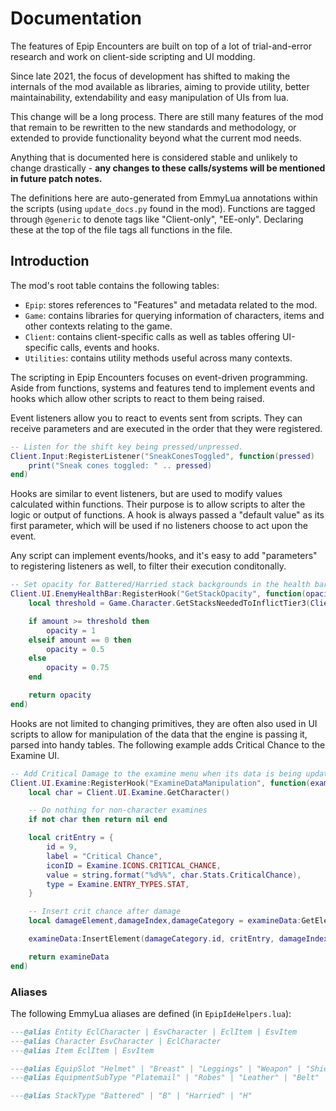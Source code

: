 # Documentation

The features of Epip Encounters are built on top of a lot of trial-and-error research and work on client-side scripting and UI modding.

Since late 2021, the focus of development has shifted to making the internals of the mod available as libraries, aiming to provide utility, better maintainability, extendability and easy manipulation of UIs from lua.

This change will be a long process. There are still many features of the mod that remain to be rewritten to the new standards and methodology, or extended to provide functionality beyond what the current mod needs.

Anything that is documented here is considered stable and unlikely to change drastically - **any changes to these calls/systems will be mentioned in future patch notes.**

The definitions here are auto-generated from EmmyLua annotations within the scripts (using `update_docs.py` found in the mod). Functions are tagged through `@generic` to denote tags like "Client-only", "EE-only". Declaring these at the top of the file tags all functions in the file.

## Introduction

The mod's root table contains the following tables:

- `Epip`: stores references to "Features" and metadata related to the mod.
- `Game`: contains libraries for querying information of characters, items and other contexts relating to the game.
- `Client`: contains client-specific calls as well as tables offering UI-specific calls, events and hooks.
- `Utilities`: contains utility methods useful across many contexts.  

The scripting in Epip Encounters focuses on event-driven programming. Aside from functions, systems and features tend to implement events and hooks which allow other scripts to react to them being raised.

Event listeners allow you to react to events sent from scripts. They can receive parameters and are executed in the order that they were registered.

```lua
-- Listen for the shift key being pressed/unpressed.
Client.Input:RegisterListener("SneakConesToggled", function(pressed)
    print("Sneak cones toggled: " .. pressed)
end)
```

Hooks are similar to event listeners, but are used to modify values calculated within functions. Their purpose is to allow scripts to alter the logic or output of functions. A hook is always passed a "default value" as its first parameter, which will be used if no listeners choose to act upon the event.

Any script can implement events/hooks, and it's easy to add "parameters" to registering listeners as well, to filter their execution conditonally.

```lua
-- Set opacity for Battered/Harried stack backgrounds in the health bar based on if the amount if enough to inflict a T3.
Client.UI.EnemyHealthBar:RegisterHook("GetStackOpacity", function(opacity, stack, amount)
    local threshold = Game.Character.GetStacksNeededToInflictTier3(Client.GetCharacter())

    if amount >= threshold then
        opacity = 1
    elseif amount == 0 then
        opacity = 0.5
    else
        opacity = 0.75
    end

    return opacity
end)
```

Hooks are not limited to changing primitives, they are often also used in UI scripts to allow for manipulation of the data that the engine is passing it, parsed into handy tables. The following example adds Critical Chance to the Examine UI.

```lua
-- Add Critical Damage to the examine menu when its data is being updated.
Client.UI.Examine:RegisterHook("ExamineDataManipulation", function(examineData)
    local char = Client.UI.Examine.GetCharacter()

    -- Do nothing for non-character examines
    if not char then return nil end

    local critEntry = {
        id = 9,
        label = "Critical Chance",
        iconID = Examine.ICONS.CRITICAL_CHANCE,
        value = string.format("%d%%", char.Stats.CriticalChance),
        type = Examine.ENTRY_TYPES.STAT,
    }

    -- Insert crit chance after damage
    local damageElement,damageIndex,damageCategory = examineData:GetElement(4, 6)

    examineData:InsertElement(damageCategory.id, critEntry, damageIndex + 1)

    return examineData
end)
```

### Aliases
The following EmmyLua aliases are defined (in `EpipIdeHelpers.lua`):

```lua
---@alias Entity EclCharacter | EsvCharacter | EclItem | EsvItem
---@alias Character EsvCharacter | EclCharacter
---@alias Item EclItem | EsvItem

---@alias EquipSlot "Helmet" | "Breast" | "Leggings" | "Weapon" | "Shield" | "Ring" | "Belt" | "Boots" | "Gloves" | "Amulet" | "Ring" | "Ring2" | "Horns" | "Overhead"
---@alias EquipmentSubType "Platemail" | "Robes" | "Leather" | "Belt" | "Ring" | "Amulet" | "Shield" | "Dagger" | "Sword" | "Axe" | "Mace" | "Sword" | "Spear" | "Staff" | "Bow" | "Crossbow" | "Wand"

---@alias StackType "Battered" | "B" | "Harried" | "H"
```